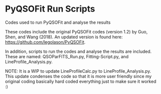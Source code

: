 # PyQSOFit Run Scripts
 Codes used to run PyQSOFit and analyse the results

These codes include the original PyQSOFit codes (version 1.2) by Guo, Shen, and Wang (2018). An updated version is found here: https://github.com/legolason/PyQSOFit.

In addition, scripts to run the codes and analyse the results are included. These are named: QSOParFITS_Run.py, Fitting-Script.py, and LineProfile_Analysis.py.

NOTE: It is a WIP to update LineProfileCalc.py to LineProfile_Analysis.py. This update condenses the code so that it is more user friendly since my original coding basically hard coded everything just to make sure it worked :)
